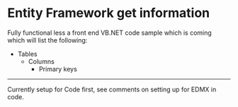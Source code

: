﻿# Entity Framework get information

Fully functional less a front end VB.NET code sample which is coming which will list the following:
- Tables
  - Columns
    - Primary keys

---
Currently setup for Code first, see comments on setting up for EDMX in code.